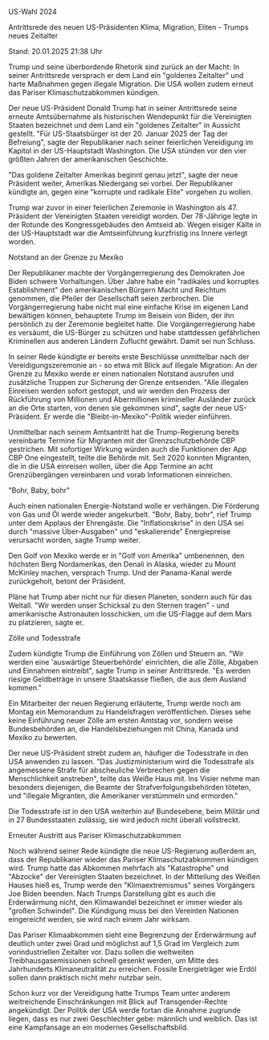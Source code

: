 US-Wahl 2024


Antrittsrede des neuen US-Präsidenten
Klima, Migration, Eliten - Trumps neues Zeitalter 


Stand: 20.01.2025 21:38 Uhr


Trump und seine überbordende Rhetorik sind zurück an der Macht: In seiner Antrittsrede versprach er dem Land ein "goldenes Zeitalter" und harte Maßnahmen gegen illegale Migration. Die USA wollen zudem erneut das Pariser Klimaschutzabkommen kündigen.



Der neue US-Präsident Donald Trump hat in seiner Antrittsrede seine erneute Amtsübernahme als historischen Wendepunkt für die Vereinigten Staaten bezeichnet und dem Land ein "goldenes Zeitalter" in Aussicht gestellt. "Für US-Staatsbürger ist der 20. Januar 2025 der Tag der Befreiung", sagte der Republikaner nach seiner feierlichen Vereidigung im Kapitol in der US-Hauptstadt Washington. Die USA stünden vor den vier größten Jahren der amerikanischen Geschichte.


"Das goldene Zeitalter Amerikas beginnt genau jetzt", sagte der neue Präsident weiter, Amerikas Niedergang sei vorbei. Der Republikaner kündigte an, gegen eine "korrupte und radikale Elite" vorgehen zu wollen.


Trump war zuvor in einer feierlichen Zeremonie in Washington als 47. Präsident der Vereinigten Staaten vereidigt worden. Der 78-Jährige legte in der Rotunde des Kongressgebäudes den Amtseid ab. Wegen eisiger Kälte in der US-Hauptstadt war die Amtseinführung kurzfristig ins Innere verlegt worden.

Notstand an der Grenze zu Mexiko


Der Republikaner machte der Vorgängerregierung des Demokraten Joe Biden schwere Vorhaltungen. Über Jahre habe ein "radikales und korruptes Establishment" den amerikanischen Bürgern Macht und Reichtum genommen, die Pfeiler der Gesellschaft seien zerbrochen. Die Vorgängerregierung habe nicht mal eine einfache Krise im eigenen Land bewältigen können, behauptete Trump im Beisein von Biden, der ihn persönlich zu der Zeremonie begleitet hatte. Die Vorgängerregierung habe es versäumt, die US-Bürger zu schützen und habe stattdessen gefährlichen Kriminellen aus anderen Ländern Zuflucht gewährt. Damit sei nun Schluss. 


In seiner Rede kündigte er bereits erste Beschlüsse unmittelbar nach der Vereidigungszeremonie an - so etwa mit Blick auf illegale Migration: An der Grenze zu Mexiko werde er einen nationalen Notstand ausrufen und zusätzliche Truppen zur Sicherung der Grenze entsenden. "Alle illegalen Einreisen werden sofort gestoppt, und wir werden den Prozess der Rückführung von Millionen und Abermillionen krimineller Ausländer zurück an die Orte starten, von denen sie gekommen sind", sagte der neue US-Präsident. Er werde die "Bleibt-in-Mexiko"-Politik wieder einführen.


Unmittelbar nach seinem Amtsantritt hat die Trump-Regierung bereits vereinbarte Termine für Migranten mit der Grenzschutzbehörde CBP gestrichen. Mit sofortiger Wirkung würden auch die Funktionen der App CBP One eingestellt, teilte die Behörde mit. Seit 2020 konnten Migranten, die in die USA einreisen wollen, über die App Termine an acht Grenzübergängen vereinbaren und vorab Informationen einreichen. 

"Bohr, Baby, bohr"


Auch einen nationalen Energie-Notstand wolle er verhängen. Die Förderung von Gas und Öl werde wieder angekurbelt. "Bohr, Baby, bohr", rief Trump unter dem Applaus der Ehrengäste. Die "Inflationskrise" in den USA sei durch "massive Über-Ausgaben" und "eskalierende" Energiepreise verursacht worden, sagte Trump weiter.


Den Golf von Mexiko werde er in "Golf von Amerika" umbenennen, den höchsten Berg Nordamerikas, den Denali in Alaska, wieder zu Mount McKinley machen, versprach Trump. Und der Panama-Kanal werde zurückgeholt, betont der Präsident.


Pläne hat Trump aber nicht nur für diesen Planeten, sondern auch für das Weltall. "Wir werden unser Schicksal zu den Sternen tragen" - und amerikanische Astronauten losschicken, um die US-Flagge auf dem Mars zu platzieren, sagte er. 

Zölle und Todesstrafe


Zudem kündigte Trump die Einführung von Zöllen und Steuern an. "Wir werden eine 'auswärtige Steuerbehörde' einrichten, die alle Zölle, Abgaben und Einnahmen eintreibt", sagte Trump in seiner Antrittsrede. "Es werden riesige Geldbeträge in unsere Staatskasse fließen, die aus dem Ausland kommen."


Ein Mitarbeiter der neuen Regierung erläuterte, Trump werde noch am Montag ein Memorandum zu Handelsfragen veröffentlichen. Dieses sehe keine Einführung neuer Zölle am ersten Amtstag vor, sondern weise Bundesbehörden an, die Handelsbeziehungen mit China, Kanada und Mexiko zu bewerten.


Der neue US-Präsident strebt zudem an, häufiger die Todesstrafe in den USA anwenden zu lassen. "Das Justizministerium wird die Todesstrafe als angemessene Strafe für abscheuliche Verbrechen gegen die Menschlichkeit anstreben", teilte das Weiße Haus mit. Ins Visier nehme man besonders diejenigen, die Beamte der Strafverfolgungsbehörden töteten, und "illegale Migranten, die Amerikaner verstümmeln und ermorden."


Die Todesstrafe ist in den USA weiterhin auf Bundesebene, beim Militär und in 27 Bundesstaaten zulässig, sie wird jedoch nicht überall vollstreckt. 

Erneuter Austritt aus Pariser Klimaschutzabkommen


Noch während seiner Rede kündigte die neue US-Regierung außerdem an, dass der Republikaner wieder das Pariser Klimaschutzabkommen kündigen wird. Trump hatte das Abkommen mehrfach als "Katastrophe" und "Abzocke" der Vereinigten Staaten bezeichnet. In der Mitteilung des Weißen Hauses hieß es, Trump werde den "Klimaextremismus" seines Vorgängers Joe Biden beenden. Nach Trumps Darstellung gibt es auch die Erderwärmung nicht, den Klimawandel bezeichnet er immer wieder als "großen Schwindel". Die Kündigung muss bei den Vereinten Nationen eingereicht werden, sie wird nach einem Jahr wirksam.


Das Pariser Klimaabkommen sieht eine Begrenzung der Erderwärmung auf deutlich unter zwei Grad und möglichst auf 1,5 Grad im Vergleich zum vorindustriellen Zeitalter vor. Dazu sollen die weltweiten Treibhausgasemissionen schnell gesenkt werden, um Mitte des Jahrhunderts Klimaneutralität zu erreichen. Fossile Energieträger wie Erdöl sollen dann praktisch nicht mehr nutzbar sein. 


Schon kurz vor der Vereidigung hatte Trumps Team unter anderem weitreichende Einschränkungen mit Blick auf Transgender-Rechte angekündigt. Der Politik der USA werde fortan die Annahme zugrunde liegen, dass es nur zwei Geschlechter gebe: männlich und weiblich. Das ist eine Kampfansage an ein modernes Gesellschaftsbild.



